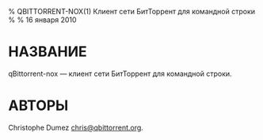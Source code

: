 % QBITTORRENT-NOX(1) Клиент сети БитТоррент для командной строки
%
% 16 января 2010

# НАЗВАНИЕ
qBittorrent-nox — клиент сети БитТоррент для командной строки.


# АВТОРЫ
Christophe Dumez <chris@qbittorrent.org>.
